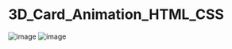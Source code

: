 # 3D_Card_Animation_HTML_CSS

![image](https://user-images.githubusercontent.com/74202040/218303667-673c76b6-7087-41bd-968d-a384f3a1fdda.png)
![image](https://user-images.githubusercontent.com/74202040/218303677-8dff2bc5-bbd1-401c-88cd-cdd28ca01011.png)
